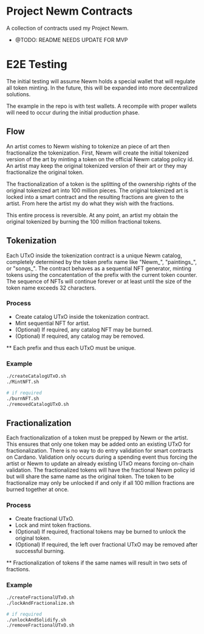 # Project Newm Contracts

A collection of contracts used my Project Newm.


- @TODO: README NEEDS UPDATE FOR MVP

# E2E Testing

The initial testing will assume Newm holds a special wallet that will regulate all token minting. In the future, this will be expanded into more decentralized solutions.

The example in the repo is with test wallets. A recompile with proper wallets will need to occur during the initial production phase.

## Flow

An artist comes to Newm wishing to tokenize an piece of art then fractionalize the tokenization. First, Newm will create the initial tokenized version of the art by minting a token on the official Newm catalog policy id. An artist may keep the original tokenized version of their art or they may fractionalize the original token.

The fractionalization of a token is the splitting of the ownership rights of the original tokenized art into 100 million pieces. The original tokenized art is locked into a smart contract and the resulting fractions are given to the artist. From here the artist my do what they wish with the fractions.

This entire process is reversible. At any point, an artist my obtain the original tokenized by burning the 100 million fractional tokens.

## Tokenization

Each UTxO inside the tokenization contract is a unique Newm catalog, completely determined by the token prefix name like "Newm_", "paintings_", or "songs_". The contract behaves as a sequential NFT generator, minting tokens using the concatentation of the prefix with the current token counter. The sequence of NFTs will continue forever or at least until the size of the token name exceeds 32 characters.

### Process

- Create catalog UTxO inside the tokenization contract.
- Mint sequential NFT for artist.
- (Optional) If required, any catalog NFT may be burned.
- (Optional) If required, any catalog may be removed.

** Each prefix and thus each UTxO must be unique.

### Example

```bash
./createCatalogUTxO.sh
./MintNFT.sh

# if required
./burnNFT.sh
./removedCatalogUTxO.sh
```
## Fractionalization

Each fractionalization of a token must be prepped by Newm or the artist. This ensures that only one token may be added onto an existing UTxO for fractionalization. There is no way to do entry validation for smart contracts on Cardano. Validation only occurs during a spending event thus forcing the artist or Newm to update an already existing UTxO means forcing on-chain validation. The fractionalized tokens will have the fractional Newm policy id but will share the same name as the original token. The token to be fractionalize may only be unlocked if and only if all 100 million fractions are burned together at once.

### Process

- Create fractional UTxO.
- Lock and mint token fractions.
- (Optional) If required, fractional tokens may be burned to unlock the original token.
- (Optional) If required, the left over fractional UTxO may be removed after successful burning.

** Fractionalization of tokens if the same names will result in two sets of fractions.

### Example

```bash
./createFractionalUTxO.sh
./lockAndFractionalize.sh

# if required
./unlockAndSolidify.sh
./removeFractionalUTxO.sh
```